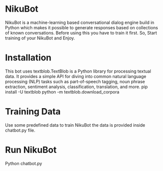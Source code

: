 # NikuBot
NikuBot is a machine-learning based conversational dialog engine build in Python which makes it possible to generate responses based on collections of known conversations. Before using this you have to train it first. So, Start training of your NikuBot and Enjoy.

# Installation
This bot uses textblob.TextBlob is a Python library for processing textual data. It provides a simple API for diving into common natural language processing (NLP) tasks such as part-of-speech tagging, noun phrase extraction, sentiment analysis, classification, translation, and more.
pip install -U textblob
python -m textblob.download_corpora

# Training Data
Use some predefined data to train NikuBot the data is provided inside chatbot.py file.

# Run NikuBot
Python chatbot.py
